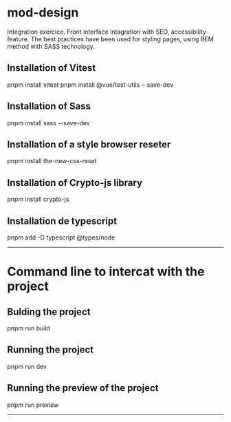 # mod-design
Integration exercice. Front interface intagration with SEO, accessibility feature. The best practices have been used for styling pages, using BEM method with SASS technology.


## Installation of Vitest
pnpm install vitest
pnpm install @vue/test-utils --save-dev
## Installation of Sass
pnpm install sass --save-dev
## Installation of a style browser reseter
pnpm install the-new-css-reset
## Installation of Crypto-js library
pnpm install crypto-js
## Installation de typescript
pnpm add -D typescript @types/node

___________________
# Command line to intercat with the project
## Bulding the project
pnpm run build
## Running the project
pnpm run dev
## Running the preview of the project
pnpm run preview

____________